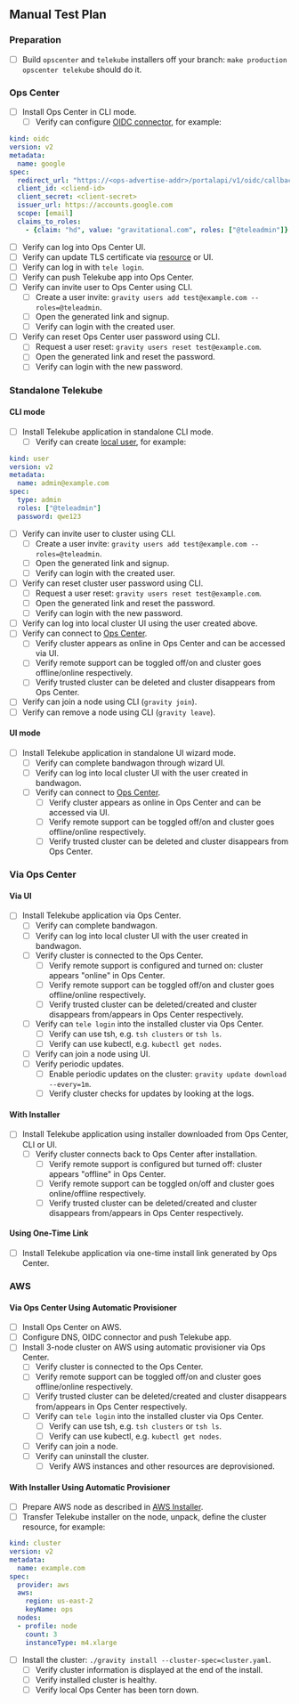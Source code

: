 ## Manual Test Plan

### Preparation

- [ ] Build `opscenter` and `telekube` installers off your branch: `make production opscenter telekube` should do it.

### Ops Center

- [ ] Install Ops Center in CLI mode.
  - [ ] Verify can configure [OIDC connector](https://gravitational.com/telekube/docs/cluster/#google-oidc-connector-example), for example:
```yaml
kind: oidc
version: v2
metadata:
  name: google
spec:
  redirect_url: "https://<ops-advertise-addr>/portalapi/v1/oidc/callback"
  client_id: <cliend-id>
  client_secret: <client-secret>
  issuer_url: https://accounts.google.com
  scope: [email]
  claims_to_roles:
    - {claim: "hd", value: "gravitational.com", roles: ["@teleadmin"]}
```
  - [ ] Verify can log into Ops Center UI.
  - [ ] Verify can update TLS certificate via [resource](https://gravitational.com/telekube/docs/cluster/#configuring-tls-key-pair) or UI.
  - [ ] Verify can log in with `tele login`.
  - [ ] Verify can push Telekube app into Ops Center.
  - [ ] Verify can invite user to Ops Center using CLI.
    - [ ] Create a user invite: `gravity users add test@example.com --roles=@teleadmin`.
    - [ ] Open the generated link and signup.
    - [ ] Verify can login with the created user.
  - [ ] Verify can reset Ops Center user password using CLI.
    - [ ] Request a user reset: `gravity users reset test@example.com`.
    - [ ] Open the generated link and reset the password.
    - [ ] Verify can login with the new password.

### Standalone Telekube

#### CLI mode

- [ ] Install Telekube application in standalone CLI mode.
  - [ ] Verify can create [local user](https://gravitational.com/telekube/docs/cluster/#example-provisioning-a-cluster-admin-user), for example:
```yaml
kind: user
version: v2
metadata:
  name: admin@example.com
spec:
  type: admin
  roles: ["@teleadmin"]
  password: qwe123
```
  - [ ] Verify can invite user to cluster using CLI.
    - [ ] Create a user invite: `gravity users add test@example.com --roles=@teleadmin`.
    - [ ] Open the generated link and signup.
    - [ ] Verify can login with the created user.
  - [ ] Verify can reset cluster user password using CLI.
    - [ ] Request a user reset: `gravity users reset test@example.com`.
    - [ ] Open the generated link and reset the password.
    - [ ] Verify can login with the new password.
  - [ ] Verify can log into local cluster UI using the user created above.
  - [ ] Verify can connect to [Ops Center](https://gravitational.com/telekube/docs/cluster/#configuring-trusted-clusters).
    - [ ] Verify cluster appears as online in Ops Center and can be accessed via UI.
    - [ ] Verify remote support can be toggled off/on and cluster goes offline/online respectively.
    - [ ] Verify trusted cluster can be deleted and cluster disappears from Ops Center.
  - [ ] Verify can join a node using CLI (`gravity join`).
  - [ ] Verify can remove a node using CLI (`gravity leave`).

#### UI mode

- [ ] Install Telekube application in standalone UI wizard mode.
  - [ ] Verify can complete bandwagon through wizard UI.
  - [ ] Verify can log into local cluster UI with the user created in bandwagon.
  - [ ] Verify can connect to [Ops Center](https://gravitational.com/telekube/docs/cluster/#configuring-trusted-clusters).
    - [ ] Verify cluster appears as online in Ops Center and can be accessed via UI.
    - [ ] Verify remote support can be toggled off/on and cluster goes offline/online respectively.
    - [ ] Verify trusted cluster can be deleted and cluster disappears from Ops Center.

### Via Ops Center

#### Via UI

- [ ] Install Telekube application via Ops Center.
  - [ ] Verify can complete bandwagon.
  - [ ] Verify can log into local cluster UI with the user created in bandwagon.
  - [ ] Verify cluster is connected to the Ops Center.
    - [ ] Verify remote support is configured and turned on: cluster appears "online" in Ops Center.
    - [ ] Verify remote support can be toggled off/on and cluster goes offline/online respectively.
    - [ ] Verify trusted cluster can be deleted/created and cluster disappears from/appears in Ops Center respectively.
  - [ ] Verify can `tele login` into the installed cluster via Ops Center.
    - [ ] Verify can use tsh, e.g. `tsh clusters` or `tsh ls`.
    - [ ] Verify can use kubectl, e.g. `kubectl get nodes`.
  - [ ] Verify can join a node using UI.
  - [ ] Verify periodic updates.
    - [ ] Enable periodic updates on the cluster: `gravity update download --every=1m`.
    - [ ] Verify cluster checks for updates by looking at the logs.

#### With Installer

- [ ] Install Telekube application using installer downloaded from Ops Center, CLI or UI.
  - [ ] Verify cluster connects back to Ops Center after installation.
    - [ ] Verify remote support is configured but turned off: cluster appears "offline" in Ops Center.
    - [ ] Verify remote support can be toggled on/off and cluster goes online/offline respectively.
    - [ ] Verify trusted cluster can be deleted/created and cluster disappears from/appears in Ops Center respectively.

#### Using One-Time Link

- [ ] Install Telekube application via one-time install link generated by Ops Center.

### AWS

#### Via Ops Center Using Automatic Provisioner

 - [ ] Install Ops Center on AWS.
 - [ ] Configure DNS, OIDC connector and push Telekube app.
 - [ ] Install 3-node cluster on AWS using automatic provisioner via Ops Center.
    - [ ] Verify cluster is connected to the Ops Center.
     - [ ] Verify remote support can be toggled off/on and cluster goes offline/online respectively.
     - [ ] Verify trusted cluster can be deleted/created and cluster disappears from/appears in Ops Center respectively.
   - [ ] Verify can `tele login` into the installed cluster via Ops Center.
     - [ ] Verify can use tsh, e.g. `tsh clusters` or `tsh ls`.
     - [ ] Verify can use kubectl, e.g. `kubectl get nodes`.
   - [ ] Verify can join a node.
   - [ ] Verify can uninstall the cluster.
     - [ ] Verify AWS instances and other resources are deprovisioned.

#### With Installer Using Automatic Provisioner

- [ ] Prepare AWS node as described in [AWS Installer](https://gravitational.com/telekube/docs/cluster/#aws-installer).
- [ ] Transfer Telekube installer on the node, unpack, define the cluster resource, for example:
```yaml
kind: cluster
version: v2
metadata:
  name: example.com
spec:
  provider: aws
  aws:
    region: us-east-2
    keyName: ops
  nodes:
  - profile: node
    count: 3
    instanceType: m4.xlarge
```
- [ ] Install the cluster: `./gravity install --cluster-spec=cluster.yaml`.
  - [ ] Verify cluster information is displayed at the end of the install.
  - [ ] Verify installed cluster is healthy.
  - [ ] Verify local Ops Center has been torn down.
